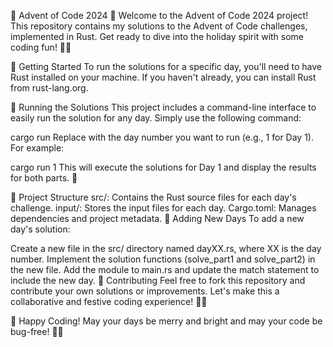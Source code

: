 🎄 Advent of Code 2024 🦀
Welcome to the Advent of Code 2024 project! This repository contains my solutions to the Advent of Code challenges, implemented in Rust. Get ready to dive into the holiday spirit with some coding fun! 🎁✨

🎅 Getting Started
To run the solutions for a specific day, you'll need to have Rust installed on your machine. If you haven't already, you can install Rust from rust-lang.org.

🎁 Running the Solutions
This project includes a command-line interface to easily run the solution for any day. Simply use the following command:

cargo run <day>
Replace <day> with the day number you want to run (e.g., 1 for Day 1). For example:

cargo run 1
This will execute the solutions for Day 1 and display the results for both parts. 🎉

📂 Project Structure
src/: Contains the Rust source files for each day's challenge.
input/: Stores the input files for each day.
Cargo.toml: Manages dependencies and project metadata.
🎄 Adding New Days
To add a new day's solution:

Create a new file in the src/ directory named dayXX.rs, where XX is the day number.
Implement the solution functions (solve_part1 and solve_part2) in the new file.
Add the module to main.rs and update the match statement to include the new day.
🎅 Contributing
Feel free to fork this repository and contribute your own solutions or improvements. Let's make this a collaborative and festive coding experience! 🤶🎉

🌟 Happy Coding!
May your days be merry and bright and may your code be bug-free! 🎄✨
